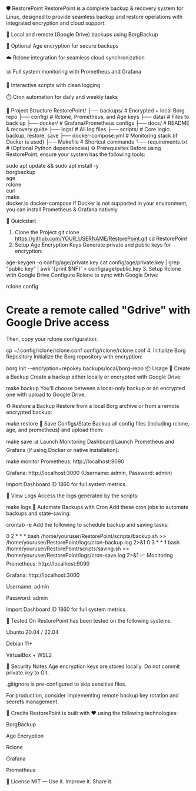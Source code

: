 🛡️ RestorePoint
RestorePoint is a complete backup & recovery system for Linux, designed to provide seamless backup and restore operations with integrated encryption and cloud support.

🔁 Local and remote (Google Drive) backups using BorgBackup

🔐 Optional Age encryption for secure backups

☁️ Rclone integration for seamless cloud synchronization

📊 Full system monitoring with Prometheus and Grafana

🧠 Interactive scripts with clean logging

⏱️ Cron automation for daily and weekly tasks

📁 Project Structure
RestorePoint/
├── backups/             # Encrypted + local Borg repo
├── config/              # Rclone, Prometheus, and Age keys
├── data/                # Files to back up
├── docker/              # Grafana/Prometheus configs
├── docs/                # README & recovery guide
├── logs/                # All log files
├── scripts/             # Core logic: backup, restore, save
├── docker-compose.yml   # Monitoring stack (if Docker is used)
├── Makefile             # Shortcut commands
└── requirements.txt     # (Optional Python dependencies)
⚙️ Prerequisites
Before using RestorePoint, ensure your system has the following tools:


sudo apt update && sudo apt install -y \
  borgbackup \
  age \
  rclone \
  curl \
  make \
  docker.io docker-compose
If Docker is not supported in your environment, you can install Prometheus & Grafana natively.

🚀 Quickstart
1. Clone the Project
git clone https://github.com/YOUR_USERNAME/RestorePoint.git
cd RestorePoint
2. Setup Age Encryption Keys
Generate private and public keys for encryption:

age-keygen -o config/age/private.key
cat config/age/private.key | grep "public key" | awk '{print $NF}' > config/age/public.key
3. Setup Rclone with Google Drive
Configure Rclone to sync with Google Drive:

rclone config
# Create a remote called "Gdrive" with Google Drive access
Then, copy your rclone configuration:


cp ~/.config/rclone/rclone.conf config/rclone/rclone.conf
4. Initialize Borg Repository
Initialize the Borg repository with encryption:


borg init --encryption=repokey backups/local/borg-repo
📦 Usage
🔁 Create a Backup
Create a backup either locally or encrypted with Google Drive:


make backup
You'll choose between a local-only backup or an encrypted one with upload to Google Drive.

♻️ Restore a Backup
Restore from a local Borg archive or from a remote encrypted backup:


make restore
💾 Save Configs/State
Backup all config files (including rclone, age, and prometheus) and upload them:


make save
📊 Launch Monitoring Dashboard
Launch Prometheus and Grafana (if using Docker or native installation):


make monitor
Prometheus: http://localhost:9090

Grafana: http://localhost:3000 (Username: admin, Password: admin)

Import Dashboard ID 1860 for full system metrics.

📂 View Logs
Access the logs generated by the scripts:


make logs
🔁 Automate Backups with Cron
Add these cron jobs to automate backups and state-saving:


crontab -e
Add the following to schedule backup and saving tasks:


0 2 * * * bash /home/youruser/RestorePoint/scripts/backup.sh >> /home/youruser/RestorePoint/logs/cron-backup.log 2>&1
0 3 * * 1 bash /home/youruser/RestorePoint/scripts/saving.sh >> /home/youruser/RestorePoint/logs/cron-save.log 2>&1
📈 Monitoring
Prometheus: http://localhost:9090

Grafana: http://localhost:3000

Username: admin

Password: admin

Import Dashboard ID 1860 for full system metrics.

🧪 Tested On
RestorePoint has been tested on the following systems:

Ubuntu 20.04 / 22.04

Debian 11+

VirtualBox + WSL2

🔐 Security Notes
Age encryption keys are stored locally. Do not commit private.key to Git.

.gitignore is pre-configured to skip sensitive files.

For production, consider implementing remote backup key rotation and secrets management.

🙌 Credits
RestorePoint is built with ❤️ using the following technologies:

BorgBackup

Age Encryption

Rclone

Grafana

Prometheus

📜 License
MIT — Use it. Improve it. Share it.

